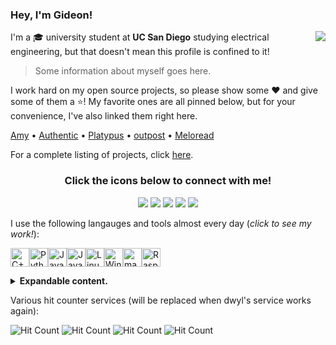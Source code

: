 ### Hey, I'm Gideon! <img src="https://cultofthepartyparrot.com/parrots/hd/opensourceparrot.gif" height="16px"/>

<img src="https://github-readme-stats.vercel.app/api?username=gideontong&show_icons=true&hide_border=true" align="right"/>

I'm a 🎓 university student at **UC San Diego** studying electrical engineering, but that doesn't mean this profile is confined to it!

> Some information about myself goes here.

I work hard on my open source projects, so please show some :heart: and give some of them a :star:! My favorite ones are all pinned below, but for your convenience, I've also linked them right here.

[Amy](https://www.github.com/gideontong/Amy) • [Authentic](https://www.github.com/gideontong/Authentic) • [Platypus](https://www.github.com/gideontong/Platypus) • [outpost](https://www.github.com/gideontong/outpost) • [Meloread](https://www.github.com/gideontong/Meloread)

For a complete listing of projects, click [here](https://me.gideontong.com).

<h3 align="center">
    Click the icons below to connect with me!
</h3>

<p align="center">
    <a href="https://gideontong.com" target="_blank"><img src="https://img.icons8.com/bubbles/50/000000/domain.png"/></a>
    <a href="https://www.linkedin.com/in/gideontong" target="_blank"><img src="https://img.icons8.com/bubbles/50/000000/linkedin.png"/></a>
    <a href="https://twitter.com/gideontong" target="_blank"><img src="https://img.icons8.com/bubbles/50/000000/twitter.png"/></a>
    <a href="https://youtube.com/funnygid123" target="_blank"><img src="https://img.icons8.com/bubbles/50/000000/youtube.png"/></a>
    <a href="https://patreon.com/gideontong" target="_blank"><img src="https://img.icons8.com/bubbles/50/000000/patreon.png"/></a>
</p>

I use the following langauges and tools almost every day (*click to see my work!*):

<a href="https://github.com/gideontong?tab=repositories&q=&type=&language=c"><img src="https://img.icons8.com/ios/50/000000/c-plus-plus-logo.png" alt="C++" width="30px"/></a><a href="https://github.com/gideontong?tab=repositories&q=&type=&language=python"><img src="https://img.icons8.com/ios/50/000000/python.png" alt="Python" width="30px"/></a><a href="https://github.com/gideontong?tab=repositories&q=&type=&language=javascript"><img src="https://img.icons8.com/ios/50/000000/javascript.png" alt="Javascript" width="30px"/></a><a href="https://github.com/gideontong?tab=repositories&q=&type=&language=java"><img src="https://img.icons8.com/ios/50/000000/java-coffee-cup-logo.png" alt="Java" width="30px"/></a><a href="https://github.com/gideontong?tab=repositories&q=&type=&language=shell"><img src="https://img.icons8.com/ios/64/000000/linux.png" alt="Linux" width="30px"/></a><a href="https://github.com/gideontong/TI-Tools"><img src="https://img.icons8.com/ios/50/000000/windows-logo.png" alt="Windows" width="30px"/></a><a href="https://github.com/gideontong/config"><img src="https://img.icons8.com/ios/80/000000/mac-os.png" alt="macOS" width="30px"/></a><a href="https://me.gideontong.com"><img src="https://img.icons8.com/ios/50/000000/raspberry-pi.png" alt="Raspberry Pi" width="30px"/></a>

<details>
    <summary><b>Expandable content.</b></summary>
</details>

Various hit counter services (will be replaced when dwyl's service works again):

![Hit Count](http://hits.dwyl.com/gideontong/gideontong.svg) ![Hit Count](https://hits.seeyoufarm.com/api/count/incr/badge.svg?url=https%3A%2F%2Fgithub.com%2Fgideontong%2Fgideontong) ![Hit Count](https://visitor-badge.glitch.me/badge?page_id=gideontong.gideontong) ![Hit Count](https://visitor-badge.laobi.icu/badge?page_id=gideontong.gideontong)